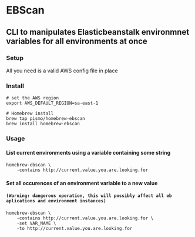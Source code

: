 # EBScan

## CLI to manipulates Elasticbeanstalk environmnet variables for all environments at once

### Setup

All you need is a valid AWS config file in place

### Install

```
# set the AWS region
export AWS_DEFAULT_REGION=sa-east-1

# Homebrew install
brew tap pismo/homebrew-ebscan
brew install homebrew-ebscan
```

### Usage

#### List current environments using a variable containing some string

```
homebrew-ebscan \
    -contains http://current.value.you.are.looking.for
```

#### Set all occurences of an environment variable to a new value
#### `(Warning: dangerous operation, this will possibly affect all eb aplications and environment instances)` 


```
homebrew-ebscan \
    -contains http://current.value.you.are.looking.for \
    -set VAR_NAME \
    -to http://current.value.you.are.looking.for
```
